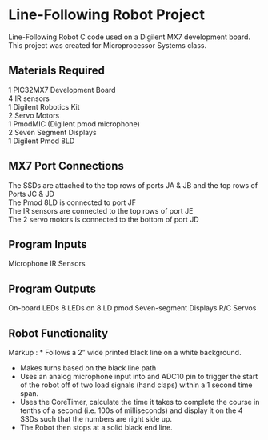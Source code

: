 # Line-Following Robot Project
Line-Following Robot C code used on a Digilent MX7 development board.<br>
This project was created for Microprocessor Systems class.

## Materials Required
1 PIC32MX7 Development Board<br>
4 IR sensors<br>
1 Digilent Robotics Kit<br>
2 Servo Motors<br>
1 PmodMIC (Digilent pmod microphone)<br>
2 Seven Segment Displays<br>
1 Digilent Pmod 8LD<br>

## MX7 Port Connections
The SSDs are attached to the top rows of ports JA & JB and the top rows of Ports JC & JD<br>
The Pmod 8LD is connected to port JF<br>
The IR sensors are connected to the top rows of port JE<br>
The 2 servo motors is connected to the bottom of port JD<br>

## Program Inputs
Microphone
IR Sensors

## Program Outputs
On-board LEDs
8 LEDs on 8 LD pmod
Seven-segment Displays
R/C Servos

## Robot Functionality
 Markup : * Follows a 2” wide printed black line on a white background.
 * Makes turns based on the black line path
 * Uses an analog microphone input into and ADC10 pin to trigger the start of the robot off of two load signals (hand claps) within a 1 second time span. 
 * Uses the CoreTimer, calculate the time it takes to complete the course in tenths of a second (i.e. 100s of milliseconds) and display it on the 4 SSDs such that the numbers are right side up.
 * The Robot then stops at a solid black end line.
